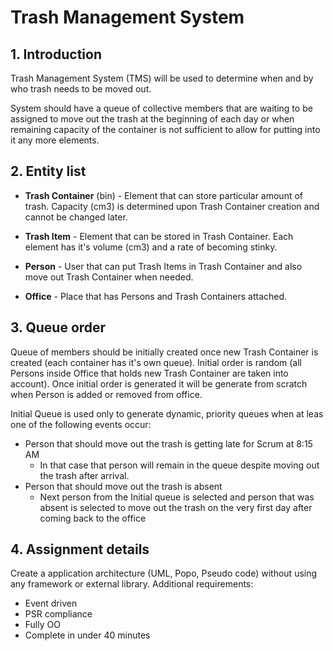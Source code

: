 Trash Management System
=======================

## 1. Introduction

Trash Management System (TMS) will be used to determine when and by who trash needs to be moved out. 

System should have a queue of collective members that are waiting to be assigned to move out the trash at the beginning of each day
or when remaining capacity of the container is not sufficient to allow for putting into it any more elements. 

## 2. Entity list

- **Trash Container** (bin) - Element that can store particular amount of trash. Capacity (cm3) is determined upon Trash Container 
creation and cannot be changed later. 

- **Trash Item** - Element that can be stored in Trash Container. Each element has it's volume (cm3) and a rate of becoming
 stinky.
 
- **Person** - User that can put Trash Items in Trash Container and also move out Trash Container when needed.
 
- **Office** - Place that has Persons and Trash Containers attached.

## 3. Queue order

Queue of members should be initially created once new Trash Container is created (each container has it's own queue).
Initial order is random (all Persons inside Office that holds new Trash Container are taken into account). Once initial
order is generated it will be generate from scratch when Person is added or removed from office. 

Initial Queue is used only to generate dynamic, priority queues when at leas one of the following events occur:

- Person that should move out the trash is getting late for Scrum at 8:15 AM
    - In that case that person will remain in the queue despite moving out the trash after arrival. 
- Person that should move out the trash is absent
    - Next person from the Initial queue is selected and person that was absent is selected to move out the trash on the very first day after coming back to the office
    
    
## 4. Assignment details

Create a application architecture (UML, Popo, Pseudo code) without using any framework or external library.
Additional requirements:

- Event driven
- PSR compliance
- Fully OO
- Complete in under 40 minutes